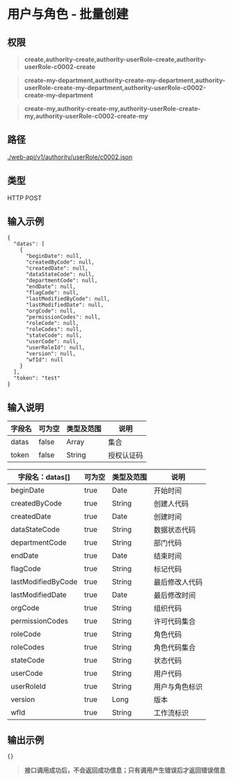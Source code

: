 # 用户与角色 - 批量创建

## 权限

> **create,authority-create,authority-userRole-create,authority-userRole-c0002-create**

> **create-my-department,authority-create-my-department,authority-userRole-create-my-department,authority-userRole-c0002-create-my-department**

> **create-my,authority-create-my,authority-userRole-create-my,authority-userRole-c0002-create-my**

## 路径

[./web-api/v1/authority/userRole/c0002.json](./c0002.json)

## 类型

HTTP POST

## 输入示例

```
{
  "datas": [
    {
      "beginDate": null,
      "createdByCode": null,
      "createdDate": null,
      "dataStateCode": null,
      "departmentCode": null,
      "endDate": null,
      "flagCode": null,
      "lastModifiedByCode": null,
      "lastModifiedDate": null,
      "orgCode": null,
      "permissionCodes": null,
      "roleCode": null,
      "roleCodes": null,
      "stateCode": null,
      "userCode": null,
      "userRoleId": null,
      "version": null,
      "wfId": null
    }
  ],
  "token": "test"
}
```

## 输入说明

字段名|可为空|类型及范围|说明
---|---|---|---
datas|false|Array|集合
token|false|String|授权认证码

字段名：datas[]|可为空|类型及范围|说明
---|---|---|---
beginDate|true|Date|开始时间
createdByCode|true|String|创建人代码
createdDate|true|Date|创建时间
dataStateCode|true|String|数据状态代码
departmentCode|true|String|部门代码
endDate|true|Date|结束时间
flagCode|true|String|标记代码
lastModifiedByCode|true|String|最后修改人代码
lastModifiedDate|true|Date|最后修改时间
orgCode|true|String|组织代码
permissionCodes|true|String|许可代码集合
roleCode|true|String|角色代码
roleCodes|true|String|角色代码集合
stateCode|true|String|状态代码
userCode|true|String|用户代码
userRoleId|true|String|用户与角色标识
version|true|Long|版本
wfId|true|String|工作流标识

## 输出示例

```
{}
```

> **接口调用成功后，不会返回成功信息；只有调用产生错误后才返回错误信息**